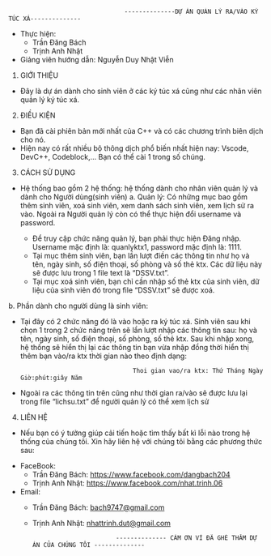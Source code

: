                                     --------------DỰ ÁN QUẢN LÝ RA/VÀO KÝ TÚC XÁ--------------

- Thực hiện:
  - Trần Đăng Bách
  - Trịnh Anh Nhật 
- Giảng viên hướng dẫn: Nguyễn Duy Nhật Viễn

1. GIỚI THIỆU
- Đây là dự án dành cho sinh viên ở các ký túc xá cũng như các nhân viên quản lý ký túc xá.

2. ĐIỀU KIỆN
- Bạn đã cài phiên bản mới nhất của C++ và có các chương trình biên dịch cho nó.
- Hiện nay có rất nhiều bộ thông dịch phổ biến nhất hiện nay: Vscode, DevC++, Codeblock,... Bạn có thể cài 1 trong số chúng. 

3. CÁCH SỬ DỤNG
- Hệ thống bao gồm 2 hệ thống: hệ thống dành cho nhân viên quản lý và dành cho Người dùng(sinh viên)
a. Quản lý: Có những mục bao gồm thêm sinh viên, xoá sinh viên, xem danh sách sinh viên, xem lịch sử ra vào. Ngoài ra Người quản lý còn có thể thực hiện đổi username và password.
    
    - Để truy cập chức năng quản lý, bạn phải thực hiện Đăng nhập. Username mặc định là: quanlyktx1, password mặc định là: 1111. 
    - Tại mục thêm sinh viên, bạn lần lượt điền các thông tin như họ và tên, ngày sinh, số điện thoại, số phòng và số thẻ ktx. Các dữ liệu này sẽ  được lưu trong 1 file text là “DSSV.txt”.
    - Tại mục xoá sinh viên, bạn chỉ cần nhập số thẻ ktx của sinh viên, dữ liệu của sinh viên đó trong file “DSSV.txt” sẽ được xoá.

b. Phần dành cho người dùng là sinh viên:

- Tại đây có 2 chức năng đó là vào hoặc ra ký túc xá. Sinh viên sau khi chọn 1 trong 2 chức năng trên sẽ lần lượt nhập các thông tin sau: họ và tên, ngày sinh, số điện thoại, số phòng, số thẻ ktx. Sau khi nhập xong, hệ thống sẽ hiển thị lại các thông tin bạn vừa nhập đồng thời hiển thị thêm bạn vào/ra ktx thời gian nào theo định dạng:

                                     Thoi gian vao/ra ktx: Thứ Tháng Ngày Giờ:phút:giây Năm

- Ngoài ra các thông tin trên cũng như thời gian ra/vào sẽ được lưu lại trong file “lichsu.txt” để người quản lý có thể xem lịch sử

4. LIÊN HỆ
 - Nếu bạn có ý tưởng giúp cải tiến hoặc tìm thấy bất kì lỗi nào trong hệ thống của chúng tôi. Xin hãy liên hệ với chúng tôi bằng các phương thức sau:
* FaceBook:
    - Trần Đăng Bách: https://www.facebook.com/dangbach204
    - Trịnh Anh Nhật: https://www.facebook.com/nhat.trinh.06
* Email:
    - Trần Đăng Bách: bach9747@gmail.com
    - Trịnh Anh Nhật: nhattrinh.dut@gmail.com



                                 -------------- CÁM ƠN VÌ ĐÃ GHÉ THĂM DỰ ÁN CỦA CHÚNG TÔI --------------